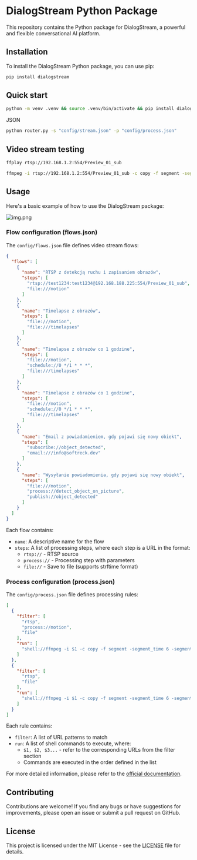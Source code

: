 # DialogStream Python Package

This repository contains the Python package for DialogStream, a powerful and flexible conversational AI platform.

## Installation

To install the DialogStream Python package, you can use pip:

```bash
pip install dialogstream
```

## Quick start

```bash
python -m venv .venv && source .venv/bin/activate && pip install dialogstream
```
JSON
```bash
python router.py -s "config/stream.json" -p "config/process.json"
```


## Video stream testing

```bash
ffplay rtsp://192.168.1.2:554/Preview_01_sub
```

```bash
ffmpeg -i rtsp://192.168.1.2:554/Preview_01_sub -c copy -f segment -segment_time 6 -segment_format mp4 -strftime 1 -reset_timestamps 1 "./recordings/%Y%m%d_%H.mp4" -v debug
```



## Usage

Here's a basic example of how to use the DialogStream package:

![img.png](img.png)

### Flow configuration (flows.json)
The `config/flows.json` file defines video stream flows:
```json
{
  "flows": [
    {
      "name": "RTSP z detekcją ruchu i zapisaniem obrazów",
      "steps": [
        "rtsp://test1234:test1234@192.168.188.225:554/Preview_01_sub",
        "file:///motion"
      ]
    },
    {
      "name": "Timelapse z obrazów",
      "steps": [
        "file:///motion",
        "file:///timelapses"
      ]
    },
    {
      "name": "Timelapse z obrazów co 1 godzine",
      "steps": [
        "file:///motion",
        "schedule://0 */1 * * *",
        "file:///timelapses"
      ]
    },
    {
      "name": "Timelapse z obrazów co 1 godzine",
      "steps": [
        "file:///motion",
        "schedule://0 */1 * * *",
        "file:///timelapses"
      ]
    },
    {
      "name": "Email z powiadamieniem, gdy pojawi się nowy obiekt",
      "steps": [
        "subscribe://object_detected",
        "email:///info@softreck.dev"
      ]
    },
    {
      "name": "Wysyłanie powiadomienia, gdy pojawi się nowy obiekt",
      "steps": [
        "file:///motion",
        "process://detect_object_on_picture",
        "publish://object_detected"
      ]
    }
  ]
}
```

Each flow contains:
- `name`: A descriptive name for the flow
- `steps`: A list of processing steps, where each step is a URL in the format:
    - `rtsp://` - RTSP source
    - `process://` - Processing step with parameters
    - `file://` - Save to file (supports strftime format)

### Process configuration (process.json)
The `config/process.json` file defines processing rules:
```json
[
  {
    "filter": [
      "rtsp",
      "process://motion",
      "file"
    ],
    "run": [
      "shell://ffmpeg -i $1 -c copy -f segment -segment_time 6 -segment_format mp4 -strftime 1 -reset_timestamps 1 $3"
    ]
  },
  {
    "filter": [
      "rtsp",
      "file"
    ],
    "run": [
      "shell://ffmpeg -i $1 -c copy -f segment -segment_time 6 -segment_format mp4 -strftime 1 -reset_timestamps 1 $2"
    ]
  }
]
```

Each rule contains:
- `filter`: A list of URL patterns to match
- `run`: A list of shell commands to execute, where:
    - `$1, $2, $3...` - refer to the corresponding URLs from the filter section
    - Commands are executed in the order defined in the list




For more detailed information, please refer to the [official documentation](https://github.com/dialogstream-com/python/tree/main/docs).

## Contributing

Contributions are welcome! If you find any bugs or have suggestions for improvements, please open an issue or submit a pull request on GitHub.

## License

This project is licensed under the MIT License - see the [LICENSE](https://github.com/dialogstream-com/python/blob/main/LICENSE) file for details.